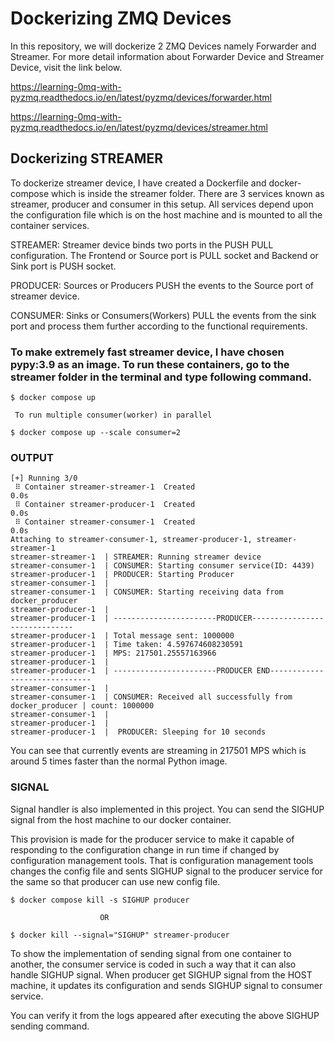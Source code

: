 # Dockerizing ZMQ Devices #
In this repository, we will dockerize 2 ZMQ Devices namely Forwarder and Streamer.
For more detail information about Forwarder Device and Streamer Device, visit the link below. 

https://learning-0mq-with-pyzmq.readthedocs.io/en/latest/pyzmq/devices/forwarder.html

https://learning-0mq-with-pyzmq.readthedocs.io/en/latest/pyzmq/devices/streamer.html

## Dockerizing STREAMER ##

To dockerize streamer device, I have created a Dockerfile and docker-compose which is inside the streamer folder. There are 3 services known as streamer, producer and consumer in this setup. All services depend upon the configuration file which is on the host machine and is mounted to all the container services.


STREAMER: Streamer device binds two ports in the PUSH PULL configuration. The Frontend or Source port is PULL socket and Backend or Sink port is PUSH socket.

PRODUCER: Sources or Producers PUSH the events to the Source port of streamer device. 

CONSUMER: Sinks or Consumers(Workers) PULL the events from the sink port and process them further according to the functional requirements.  


### To make extremely fast streamer device, I have chosen pypy:3.9 as an image. To run these containers, go to the streamer folder in the terminal and type following command. 
``` 
$ docker compose up

 To run multiple consumer(worker) in parallel
 
$ docker compose up --scale consumer=2

```
### OUTPUT ###
```
[+] Running 3/0
 ⠿ Container streamer-streamer-1  Created                                                               0.0s
 ⠿ Container streamer-producer-1  Created                                                               0.0s
 ⠿ Container streamer-consumer-1  Created                                                               0.0s
Attaching to streamer-consumer-1, streamer-producer-1, streamer-streamer-1
streamer-streamer-1  | STREAMER: Running streamer device
streamer-consumer-1  | CONSUMER: Starting consumer service(ID: 4439)
streamer-producer-1  | PRODUCER: Starting Producer
streamer-consumer-1  | 
streamer-consumer-1  | CONSUMER: Starting receiving data from docker_producer
streamer-producer-1  | 
streamer-producer-1  | -----------------------PRODUCER------------------------------
streamer-producer-1  | Total message sent: 1000000
streamer-producer-1  | Time taken: 4.597674608230591
streamer-producer-1  | MPS: 217501.25557163966
streamer-producer-1  | 
streamer-producer-1  | -----------------------PRODUCER END------------------------------
streamer-consumer-1  | 
streamer-consumer-1  | CONSUMER: Received all successfully from docker_producer | count: 1000000
streamer-consumer-1  | 
streamer-producer-1  | 
streamer-producer-1  |  PRODUCER: Sleeping for 10 seconds
```
You can see that currently events are streaming in 217501 MPS which is around 5 times faster than the normal Python image. 
 ### 

### SIGNAL ###
Signal handler is also implemented in this project. You can send the SIGHUP signal from the host machine to our docker container.

 This provision is made for the producer service to make it capable of responding to the configuration change in run time if changed by configuration management tools. That is configuration management tools changes the config file and sents SIGHUP signal to the producer service for the same so that producer can use new config file. 

```
$ docker compose kill -s SIGHUP producer

                    OR

$ docker kill --signal="SIGHUP" streamer-producer
```
To show the implementation of sending signal from one container to another, the consumer service is coded in such a way that it can also handle SIGHUP signal. When producer get SIGHUP signal from the HOST machine, it updates its configuration and sends SIGHUP signal to consumer service. 

You can verify it from the logs appeared after executing the above SIGHUP sending command. 

